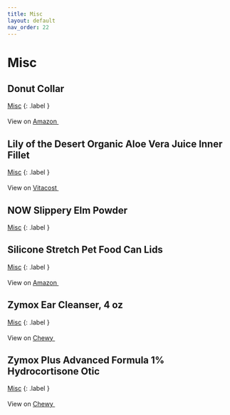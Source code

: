 ```yaml
---
title: Misc
layout: default
nav_order: 22
---
```


# Misc

## Donut Collar

[Misc](misc.html)
{: .label }


View on <a href="https://www.amazon.com/dp/B0CCB1VRJD" class="external" target="_blank">Amazon <svg width="18" height="18" viewBox="0 0 24 24" aria-labelledby="svg-external-link-title"><use xlink:href="#svg-external-link"></use></svg></a>

## Lily of the Desert Organic Aloe Vera Juice Inner Fillet

[Misc](misc.html)
{: .label }


View on <a href="https://www.vitacost.com/lily-of-the-desert-organic-aloe-vera-juice-inner-fillet-preservative-free-32-fl-oz" class="external" target="_blank">Vitacost <svg width="18" height="18" viewBox="0 0 24 24" aria-labelledby="svg-external-link-title"><use xlink:href="#svg-external-link"></use></svg></a>

## NOW Slippery Elm Powder

[Misc](misc.html)
{: .label }


## Silicone Stretch Pet Food Can Lids

[Misc](misc.html)
{: .label }


View on <a href="https://www.amazon.com/dp/B07Q5747XZ" class="external" target="_blank">Amazon <svg width="18" height="18" viewBox="0 0 24 24" aria-labelledby="svg-external-link-title"><use xlink:href="#svg-external-link"></use></svg></a>

## Zymox Ear Cleanser, 4 oz

[Misc](misc.html)
{: .label }


View on <a href="https://www.chewy.com/dp/54795" class="external" target="_blank">Chewy <svg width="18" height="18" viewBox="0 0 24 24" aria-labelledby="svg-external-link-title"><use xlink:href="#svg-external-link"></use></svg></a>

## Zymox Plus Advanced Formula 1% Hydrocortisone Otic

[Misc](misc.html)
{: .label }


View on <a href="https://www.chewy.com/dp/143331" class="external" target="_blank">Chewy <svg width="18" height="18" viewBox="0 0 24 24" aria-labelledby="svg-external-link-title"><use xlink:href="#svg-external-link"></use></svg></a>

<!-- Updated 2024-10-18 02:52:49.339144Z -->
